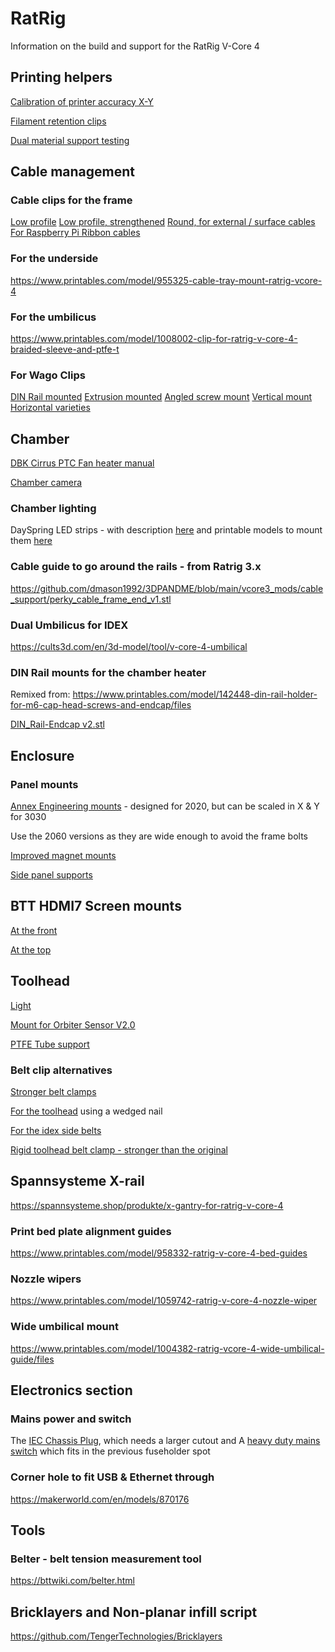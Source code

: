 # RatRig
Information on the build and support for the RatRig V-Core 4

## Printing helpers
[Calibration of printer accuracy X-Y](https://www.printables.com/model/546871-calicross-a-handy-tool-for-3d-printer-dimensional-)

[Filament retention clips](https://www.printables.com/model/568122-grandpas-favorite-spring-loaded-filament-clip)

[Dual material support testing](https://www.printables.com/model/606939-support-magic-perfect-petgpla-supports-a-support-t)

## Cable management
### Cable clips for the frame
[Low profile](https://www.printables.com/model/216287-3030-cable-clip-profile-cover/comments)
[Low profile, strengthened](https://www.printables.com/model/856356-3030-cable-clip-remix-for-added-strength)
[Round, for external / surface cables](https://www.printables.com/model/724965-cable-clip-for-3030-profile)
[For Raspberry Pi Ribbon cables](https://www.printables.com/model/777357-3030-low-profile-ribbon-cable-clip)

### For the underside
https://www.printables.com/model/955325-cable-tray-mount-ratrig-vcore-4

### For the umbilicus
https://www.printables.com/model/1008002-clip-for-ratrig-v-core-4-braided-sleeve-and-ptfe-t

### For Wago Clips
[DIN Rail mounted](https://www.printables.com/model/619374-wago-221-din-mounted-single-2-3-5)
[Extrusion mounted](https://www.printables.com/model/627756-wago-221-412-413-and-415-mounts-for-2020-extrusion)
[Angled screw mount](https://www.printables.com/model/570321-wago-221-413-angled-clip-mount)
[Vertical mount](https://www.printables.com/model/282440-wago-221-412-413-and-415-double-triple-and-single-)
[Horizontal varieties](https://makerworld.com/en/models/192672#profileId-212959)

## Chamber

[DBK Cirrus PTC Fan heater manual](https://docs.rs-online.com/3518/0900766b80f46a29.pdf)

[Chamber camera](https://www.printables.com/model/934095-ratrig-v-core-4-chamber-camera)

### Chamber lighting
DaySpring LED strips - with description [here](https://us.ratrig.com/rat-rig-dayspring-led-light-strip-pcb-310mm-24v-by-vector3d.html) and printable models to mount them [here](https://github.com/AdamV3D/Dayspring)

### Cable guide to go around the rails - from Ratrig 3.x
https://github.com/dmason1992/3DPANDME/blob/main/vcore3_mods/cable_support/perky_cable_frame_end_v1.stl

### Dual Umbilicus for IDEX
https://cults3d.com/en/3d-model/tool/v-core-4-umbilical

### DIN Rail mounts for the chamber heater
Remixed from: https://www.printables.com/model/142448-din-rail-holder-for-m6-cap-head-screws-and-endcap/files

[DIN_Rail-Endcap v2.stl](https://github.com/IconoclastXYZ/RatRig/blob/main/DIN_Rail-Endcap%20v2.stl)

## Enclosure

### Panel mounts
[Annex Engineering mounts](https://github.com/Annex-Engineering/Annex-Engineering_User_Mods/tree/c73acdda56535898fb3aef6b62998388e0c51670/Printers/All_Printers/annex_dev-Panel_2020_Clips_and_Hinges) - designed for 2020, but can be scaled in X & Y for 3030

Use the 2060 versions as they are wide enough to avoid the frame bolts

[Improved magnet mounts](https://www.printables.com/model/954417-ratrig-vcore-4-magnet-holder-mod)

[Side panel supports](https://www.printables.com/model/996444-ratrig-vcore4-panel-holder)

## BTT HDMI7 Screen mounts
[At the front](https://www.printables.com/model/954381-btt-hdmi7-mount-for-ratrig-vcore-4)

[At the top](https://www.printables.com/model/1022459-btt-hdmi7-corner-mount-for-ratrig-vcore-4)

## Toolhead 
[Light](https://www.printables.com/model/956804-headlamps-nozzle-lighting-for-ratrig-v-core-4-tool)

[Mount for Orbiter Sensor V2.0](https://www.printables.com/model/1073413-guide-ratrig-v-core-4-smart-filament-sensor-spacer)

[PTFE Tube support](https://www.printables.com/model/1080617-rat-rig-v-core-4-ptfe-tube-support-for-smart-senso)

### Belt clip alternatives
[Stronger belt clamps](https://www.printables.com/model/1068663-sturdier-ratrig-4-vcore-front-clamp-with-more-clam)

[For the toolhead](https://www.printables.com/model/1130157-ratrig-vcore4-toolhead-belt-clip) using a wedged nail

[For the idex side belts](https://www.printables.com/model/1136101-ratrig-vcore4-toolhead-belt-clip)

[Rigid toolhead belt clamp - stronger than the original](https://www.printables.com/model/993378-ratrig-v-core-4-rigid-toolhead-belt-clamp/comments)

## Spannsysteme X-rail
https://spannsysteme.shop/produkte/x-gantry-for-ratrig-v-core-4

### Print bed plate alignment guides
https://www.printables.com/model/958332-ratrig-v-core-4-bed-guides

### Nozzle wipers
https://www.printables.com/model/1059742-ratrig-v-core-4-nozzle-wiper

### Wide umbilical mount
https://www.printables.com/model/1004382-ratrig-vcore-4-wide-umbilical-guide/files

## Electronics section

### Mains power and switch
The [IEC Chassis Plug](https://www.jaycar.com.au/iec-fuse-chassis-male-power-plug-with-switch/p/PP4003), which needs a larger cutout
and
A [heavy duty mains switch](https://www.jaycar.com.au/spst-ip56-heavy-duty-toggle-switch/p/ST0581) which fits in the previous fuseholder spot

### Corner hole to fit USB & Ethernet through
https://makerworld.com/en/models/870176

## Tools
### Belter - belt tension measurement tool
https://bttwiki.com/belter.html

## Bricklayers and Non-planar infill script
https://github.com/TengerTechnologies/Bricklayers
